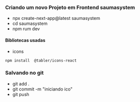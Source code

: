 ### Criando um novo Projeto em Frontend saumasystem 

* npx create-next-app@latest saumasystem
* cd saumasystem
* npm rum dev

#### Bibliotecas usadas
* icons
```
npm install  @tabler/icons-react
```

### Salvando no git

* git add .
* git commit -m "iniciando ico"
* git push